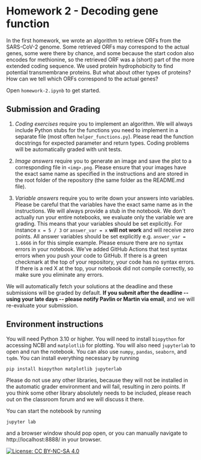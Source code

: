 # Homework 2 - Decoding gene function

In the first homework, we wrote an algorithm to retrieve ORFs from the SARS-CoV-2 genome. Some retrieved ORFs may correspond to the actual genes, some were there by chance, and some because the start codon also encodes for methionine, so the retrieved ORF was a (short) part of the more extended coding sequence. We used protein hydrophobicity to find potential transmembrane proteins. But what about other types of proteins? How can we tell which ORFs correspond to the actual genes?

Open `homework-2.ipynb` to get started.

## Submission and Grading
1. *Coding exercises* require you to implement an algorithm. We will always include Python stubs for the functions you need to implement in a separate file (most often `helper_functions.py`). Please read the function docstrings for expected parameter and return types. Coding problems will be automatically graded with unit tests.

2. *Image answers* require you to generate an image and save the plot to a corresponding file in `<img>.png`. Please ensure that your images have the exact same name as specified in the instructions and are stored in the root folder of the repository (the same folder as the README.md file).

3. *Variable answers* require you to write down your answers into variables. Please be careful that the variables have the exact same name as in the instructions. We will always provide a stub in the notebook. We don't actually run your entire notebooks, we evaluate only the variable we are grading. This means that your variables should be set explicitly. For instance `x = 5 / 3` or `answer_var = x` **will not work** and will receive zero points. All answer variables should be set explicitly e.g. `answer_var = 1.6666` in for this simple example. Please ensure there are no syntax errors in your notebook. We've added GitHub Actions that test syntax errors when you push your code to GitHub. If there is a green checkmark at the top of your repository, your code has no syntax errors. If there is a red X at the top, your notebook did not compile correctly, so make sure you eliminate any errors.

We will automatically fetch your solutions at the deadline and these submissions will be graded by default. **If you submit after the deadline -- using your late days -- please notify Pavlin or Martin via email**, and we will re-evaluate your submission.

## Environment instructions

You will need Python 3.10 or higher. You will need to install `biopython` for accessing NCBI and `matplotlib` for plotting. You will also need `jupyterlab` to open and run the notebook. You can also use `numpy`, `pandas`, `seaborn`, and `tqdm`. You can install everything necessary by running
```
pip install biopython matplotlib jupyterlab
```
Please do not use any other libraries, because they will not be installed in the automatic grader environment and will fail, resulting in zero points. If you think some other library absolutely needs to be included, please reach out on the classroom forum and we will discuss it there.

You can start the notebook by running
```
jupyter lab
```
and a browser window should pop open, or you can manually navigate to http://localhost:8888/ in your browser.

[![License: CC BY-NC-SA 4.0](https://licensebuttons.net/l/by-nc-sa/4.0/80x15.png)](https://creativecommons.org/licenses/by-nc-sa/4.0/)
